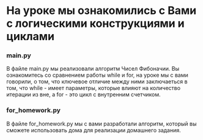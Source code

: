 # На уроке мы ознакомились с Вами с логическими конструкциями и циклами 

### main.py

В файле main.py мы реализовали алгоритм Чисел Фибоначии. Вы ознакомитесь со сравнением работы while и for, на уроке мы с вами говорили, о том, что ключевое отличие между ними заключаеться в том, что while - имеет параметры, которые влияют на количество итерации из вне, а for - это цикл с внутренним счетчиком. 

### for_homework.py

В файле for_homework.py мы с вами разработали алгоритм, который вы сможете использовать дома для реализации домашнего задания. 